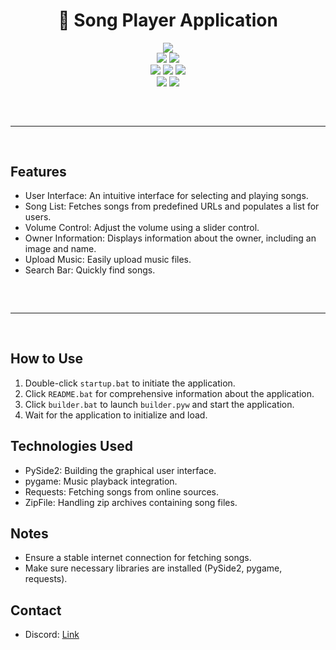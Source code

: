 <h1 align="center">
  🎵 Song Player Application
</h1>

<div align="center">
  <img src="https://static.wixstatic.com/media/aeb5ff_672de2a1db884eadbdaf506a436e271a~mv2.gif">
  <br>
  <img src="https://img.shields.io/github/languages/top/boyratata/song?color=#FFC0CB">
  <img src="https://img.shields.io/github/stars/boyratata/song?color=6d00c1&logoColor=#FFC0CB">
  <br>
  <img src="https://img.shields.io/github/commit-activity/w/boyratata/song?color=#FFC0CB">
  <img src="https://img.shields.io/github/license/boyratata/song?color=#FFC0CB">
  <img src="https://img.shields.io/github/last-commit/boyratata/song?color=6d00c1&logoColor=#FFC0CB">
  <br>
  <img src="https://img.shields.io/github/issues/boyratata/song?color=#FFC0CB&logoColor=#FFC0CB">
  <img src="https://img.shields.io/github/issues-closed/boyratata/song?color=#FFC0CB&logoColor=#FFC0CB">
  <hr style="margin-top: 60px; margin-bottom: 60px;" noshade="" size="20" width="100%">

  <style>
    .pink-background {
      background-color: #FFC0CB;
    }
  </style>

  <div class="pink-background">
    <!-- Content here -->
  </div>
</div>

## Features

- User Interface: An intuitive interface for selecting and playing songs.
- Song List: Fetches songs from predefined URLs and populates a list for users.
- Volume Control: Adjust the volume using a slider control.
- Owner Information: Displays information about the owner, including an image and name.
- Upload Music: Easily upload music files.
- Search Bar: Quickly find songs.

<hr style="border-radius: 2%; margin-top: 60px; margin-bottom: 60px;" noshade="" size="20" width="100%">

## How to Use

1. Double-click `startup.bat` to initiate the application.
2. Click `README.bat` for comprehensive information about the application.
3. Click `builder.bat` to launch `builder.pyw` and start the application.
4. Wait for the application to initialize and load.

## Technologies Used

- PySide2: Building the graphical user interface.
- pygame: Music playback integration.
- Requests: Fetching songs from online sources.
- ZipFile: Handling zip archives containing song files.

## Notes

- Ensure a stable internet connection for fetching songs.
- Make sure necessary libraries are installed (PySide2, pygame, requests).

## Contact

- Discord: [Link](https://discord.com/users/962552468292648990)
